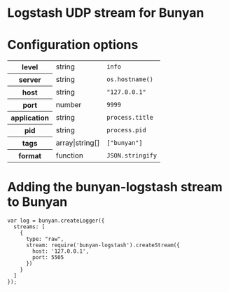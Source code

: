 # Logstash UDP stream for Bunyan

# Configuration options

<table>
  <tr>
    <th>level</th>
    <td>string</td>
    <td><code>info</code></td>
  </tr>
  <tr>
    <th>server</th>
    <td>string</td>
    <td><code>os.hostname()</code></td>
  </tr>
  <tr>
    <th>host</th>
    <td>string</td>
    <td><code>"127.0.0.1"</code></td>
  </tr>
  <tr>
    <th>port</th>
    <td>number</td>
    <td><code>9999</code></td>
  </tr>
  <tr>
    <th>application</th>
    <td>string</td>
    <td><code>process.title</code></td>
  </tr>
  <tr>
    <th>pid</th>
    <td>string</td>
    <td><code>process.pid</code></td>
  </tr>
  <tr>
    <th>tags</th>
    <td>array|string[]</td>
    <td><code>["bunyan"]</code></td>
  </tr>
  <tr>
    <th>format</th>
    <td>function</td>
    <td><code>JSON.stringify</code></td>
  </tr>
</table>

# Adding the bunyan-logstash stream to Bunyan

```
var log = bunyan.createLogger({
  streams: [
    {
      type: "raw",
      stream: require('bunyan-logstash').createStream({
        host: '127.0.0.1',
        port: 5505
      })
    }
  ]
});
```
